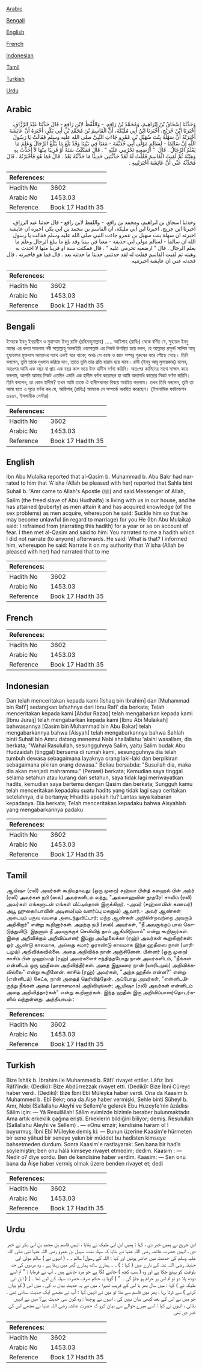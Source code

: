 [Arabic](#arabic)

[Bengali](#bengali)

[English](#english)

[French](#french)

[Indonesian](#indonesian)

[Tamil](#tamil)

[Turkish](#turkish)

[Urdu](#urdu)

## Arabic


<div dir="rtl" lang="ar" style={{fontSize:'larger',backgroundColor:'#f8f9fa',padding:20}}>
وَحَدَّثَنَا إِسْحَاقُ بْنُ إِبْرَاهِيمَ، وَمُحَمَّدُ بْنُ رَافِعٍ، - وَاللَّفْظُ لاِبْنِ رَافِعٍ - قَالَ حَدَّثَنَا عَبْدُ الرَّزَّاقِ، أَخْبَرَنَا ابْنُ جُرَيْجٍ، أَخْبَرَنَا ابْنُ أَبِي مُلَيْكَةَ، أَنَّ الْقَاسِمَ بْنَ مُحَمَّدِ بْنِ أَبِي بَكْرٍ، أَخْبَرَهُ أَنَّ عَائِشَةَ أَخْبَرَتْهُ أَنَّ سَهْلَةَ بِنْتَ سُهَيْلِ بْنِ عَمْرٍو جَاءَتِ النَّبِيَّ صلى الله عليه وسلم فَقَالَتْ يَا رَسُولَ اللَّهِ إِنَّ سَالِمًا - لِسَالِمٍ مَوْلَى أَبِي حُذَيْفَةَ - مَعَنَا فِي بَيْتِنَا وَقَدْ بَلَغَ مَا يَبْلُغُ الرِّجَالُ وَعَلِمَ مَا يَعْلَمُ الرِّجَالُ ‏.‏ قَالَ ‏ "‏ أَرْضِعِيهِ تَحْرُمِي عَلَيْهِ ‏"‏ ‏.‏ قَالَ فَمَكَثْتُ سَنَةً أَوْ قَرِيبًا مِنْهَا لاَ أُحَدِّثُ بِهِ وَهِبْتُهُ ثُمَّ لَقِيتُ الْقَاسِمَ فَقُلْتُ لَهُ لَقَدْ حَدَّثْتَنِي حَدِيثًا مَا حَدَّثْتُهُ بَعْدُ ‏.‏ قَالَ فَمَا هُوَ فَأَخْبَرْتُهُ ‏.‏ قَالَ فَحَدِّثْهُ عَنِّي أَنَّ عَائِشَةَ أَخْبَرَتْنِيهِ ‏.‏
</div>
<div style={{backgroundColor:'#f8f9fa',padding:20, marginBottom: 10}}><table> <thead> <tr> <th>References:</th> <th></th> </tr> </thead> <tbody><tr><td>Hadith No</td><td>3602</td></tr><tr><td>Arabic No</td><td>1453.03</td></tr><tr><td>Reference</td><td>Book 17 Hadith 35</td></tr></tbody></table></div>


<div dir="rtl" lang="ar" style={{fontSize:'larger',backgroundColor:'#f8f9fa',padding:20}}>
وحدثنا اسحاق بن ابراهيم، ومحمد بن رافع، - واللفظ لابن رافع - قال حدثنا عبد الرزاق، اخبرنا ابن جريج، اخبرنا ابن ابي مليكة، ان القاسم بن محمد بن ابي بكر، اخبره ان عايشة اخبرته ان سهلة بنت سهيل بن عمرو جاءت النبي صلى الله عليه وسلم فقالت يا رسول الله ان سالما - لسالم مولى ابي حذيفة - معنا في بيتنا وقد بلغ ما يبلغ الرجال وعلم ما يعلم الرجال . قال " ارضعيه تحرمي عليه " . قال فمكثت سنة او قريبا منها لا احدث به وهبته ثم لقيت القاسم فقلت له لقد حدثتني حديثا ما حدثته بعد . قال فما هو فاخبرته . قال فحدثه عني ان عايشة اخبرتنيه
</div>
<div style={{backgroundColor:'#f8f9fa',padding:20, marginBottom: 10}}><table> <thead> <tr> <th>References:</th> <th></th> </tr> </thead> <tbody><tr><td>Hadith No</td><td>3602</td></tr><tr><td>Arabic No</td><td>1453.03</td></tr><tr><td>Reference</td><td>Book 17 Hadith 35</td></tr></tbody></table></div>

## Bengali


<div dir="ltr" lang="bn" style={{fontSize:'larger',backgroundColor:'#f8f9fa',padding:20}}>
ইসহাক ইবনু ইবরাহীম ও মুহাম্মাদ ইবনু রাফি (রহিমাহুমাল্লাহ) ..... আয়িশাহ (রাযিঃ) থেকে বর্ণিত যে, সুহায়ল ইবনু আমর এর কন্যা সাহলাহ নবী সাল্লাল্লাহু আলাইহি ওয়াসাল্লাম এর নিকট উপস্থিত হয়ে বলল, হে আল্লাহর রসূল! সালিম আবূ হুযায়ফার মুক্তদাস আমাদের সাথে একই ঘরে থাকে; অথচ সে বয়স্ক ও জ্ঞান সম্পন্ন পুরুষের স্তরে পৌছে গেছে। তিনি বললেন, তুমি তাকে দুধপান করিয়ে দাও, তাতে তুমি তার প্রতি হারাম হয়ে যাবে। রাবী (ইবনু আবূ মুলায়কাহ) বলেন, অতঃপর আমি এক বছর বা প্রায় এক বছর কাল ভয়ে উক্ত হাদীস বর্ণনা করিনি। অতঃপর কাসিমের সাথে সাক্ষাৎ করে বললাম, আপনি আমার নিকট এতদিন এমনি এক হাদীস বর্ণনা করেছেন যা আমি অদ্যাবধি কারোর নিকট বর্ণনা করিনি। তিনি বললেন, তা কোন হাদীস? তখন আমি তাকে ঐ হাদীসখানার বিষয়ে অবহিত করলাম। তখন তিনি বললেন, তুমি তা আমা হতে এ সূত্রে বর্ণনা কর যে, আয়িশাহ্ (রাযিঃ) আমাকে সে সম্পর্কে অবহিত করেছেন। (ইসলামিক ফাউন্ডেশন ৩৪৬৭, ইসলামীক সেন্টার)
</div>
<div style={{backgroundColor:'#f8f9fa',padding:20, marginBottom: 10}}><table> <thead> <tr> <th>References:</th> <th></th> </tr> </thead> <tbody><tr><td>Hadith No</td><td>3602</td></tr><tr><td>Arabic No</td><td>1453.03</td></tr><tr><td>Reference</td><td>Book 17 Hadith 35</td></tr></tbody></table></div>

## English


<div dir="ltr" lang="en" style={{fontSize:'larger',backgroundColor:'#f8f9fa',padding:20}}>
Ibn Abu Mulaika reported that al-Qasim b. Muhammad b. Abu Bakr had narrated to him that 'A'isha (Allah be pleased with her) reported that Sahla bint Suhail b. 'Amr came to Allah's Apostle (ﷺ) and said:Messenger of Allah, Salim (the freed slave of Abu Hudhaifa) is living with us in our house, and he has attained (puberty) as men attain it and has acquired knowledge (of the sex problems) as men acquire, whereupon he said: Suckle him so that he may become unlawful (in regard to marriage) for you He (Ibn Abu Mulaika) said: I refrained from (narrating this hadith) for a year or so on account of fear. I then met al-Qasim and said to him: You narrated to me a hadith which I did not narrate (to anyone) afterwards. He said: What is that? I informed him, whereupon he said: Narrate it on my authority that 'A'isha (Allah be pleased with her) had narrated that to me
</div>
<div style={{backgroundColor:'#f8f9fa',padding:20, marginBottom: 10}}><table> <thead> <tr> <th>References:</th> <th></th> </tr> </thead> <tbody><tr><td>Hadith No</td><td>3602</td></tr><tr><td>Arabic No</td><td>1453.03</td></tr><tr><td>Reference</td><td>Book 17 Hadith 35</td></tr></tbody></table></div>

## French


<div dir="ltr" lang="fr" style={{fontSize:'larger',backgroundColor:'#f8f9fa',padding:20}}>

</div>
<div style={{backgroundColor:'#f8f9fa',padding:20, marginBottom: 10}}><table> <thead> <tr> <th>References:</th> <th></th> </tr> </thead> <tbody><tr><td>Hadith No</td><td>3602</td></tr><tr><td>Arabic No</td><td>1453.03</td></tr><tr><td>Reference</td><td>Book 17 Hadith 35</td></tr></tbody></table></div>

## Indonesian


<div dir="ltr" lang="id" style={{fontSize:'larger',backgroundColor:'#f8f9fa',padding:20}}>
Dan telah menceritakan kepada kami [Ishaq bin Ibrahim] dan [Muhammad bin Rafi'] sedangkan lafazhnya dari Ibnu Rafi' dia berkata; Telah menceritakan kepada kami [Abdur Razaq] telah mengabarkan kepada kami [Ibnu Juraij] telah mengabarkan kepada kami [Ibnu Abi Mulaikah] bahwasannya [Qasim bin Muhammad bin Abu Bakar] telah mengabarkannya bahwa [Aisyah] telah mengabarkannya bahwa Sahlah binti Suhail bin Amru datang menemui Nabi shallallahu 'alaihi wasallam, dia berkata; "Wahai Rasulullah, sesungguhnya Salim, yaitu Salim budak Abu Hudzaidah (tinggal) bersama di rumah kami, sesungguhnya dia telah tumbuh dewasa sebagaimana layaknya orang laki-laki dan berpikiran sebagaimana pikiran orang dewasa." Beliau bersabda: "Susuilah dia, maka dia akan menjadi mahrammu." (Perawi) berkata; Kemudian saya tinggal selama setahun atau kurang dari setahun, saya tidak lagi meriwayatkan hadits, kemudian saya bertemu dengan Qasim dan berkata; Sungguh kamu telah menceritakan kepadaku suatu hadits yang tidak lagi saya ceritakan setelahnya, dia bertanya; Hhadits apakah itu? Lantas saya kabaran kepadanya. Dia berkata; Telah menceritakan kepadaku bahwa Aisyahlah yang mengabarkannya padaku
</div>
<div style={{backgroundColor:'#f8f9fa',padding:20, marginBottom: 10}}><table> <thead> <tr> <th>References:</th> <th></th> </tr> </thead> <tbody><tr><td>Hadith No</td><td>3602</td></tr><tr><td>Arabic No</td><td>1453.03</td></tr><tr><td>Reference</td><td>Book 17 Hadith 35</td></tr></tbody></table></div>

## Tamil


<div dir="ltr" lang="ta" style={{fontSize:'larger',backgroundColor:'#f8f9fa',padding:20}}>
ஆயிஷா (ரலி) அவர்கள் கூறியதாவது: (ஒரு முறை) சஹ்லா பின்த் சுஹைல் பின் அம்ர் (ரலி) அவர்கள் நபி (ஸல்) அவர்களிடம் வந்து, "அல்லாஹ்வின் தூதரே! சாலிம் (ரலி) அவர்கள் எங்களுடன் எங்கள் வீட்டில்தான் இருக்கிறார். -அவர் (சஹ்லாவின் கணவர்) அபூ ஹுதைஃபாவின் அடிமை(யும் வளர்ப்பு மகனும்) ஆவார்.- அவர் ஆண்கள் அடையும் பருவ வயதை அடைந்துவிட்டார்; மற்ற ஆண்கள் அறிகின்றவற்றை அவரும் அறிகிறார்" என்று கூறினார்கள். அதற்கு நபி (ஸல்) அவர்கள், "நீ அவருக்குப் பால் கொடுத்துவிடு. இதனால் நீ அவருக்குச் செவிலித் தாய் ஆகிவிடுவாய்" என்று கூறினார்கள். இதை அறிவிக்கும் அறிவிப்பாளர் இப்னு அபீமுலைக்கா (ரஹ்) அவர்கள் கூறுகிறார்கள்: ஓர் ஆண்டு காலமாக, அல்லது சுமார் ஓராண்டு காலமாக இந்த ஹதீஸை நான் (யாரிடமும்) அறிவிக்கவில்லை. அதை அறிவிக்க நான் அஞ்சினேன். பின்னர் (ஒரு முறை) காசிம் பின் முஹம்மத் (ரஹ்) அவர்களைச் சந்தித்தபோது நான் அவர்களிடம், "நீங்கள் என்னிடம் ஒரு ஹதீஸை அறிவித்தீர்கள். அதை இதுவரை நான் (யாரிடமும்) அறிவிக்கவில்லை" என்று கூறினேன். காசிம் (ரஹ்) அவர்கள், "அந்த ஹதீஸ் என்ன?" என்று (என்னிடம்) கேட்க, நான் அதைத் தெரிவித்தேன். அப்போது அவர்கள், "என்னிடமிருந்து நீங்கள் அதை (தாராளமாக) அறிவியுங்கள்; ஆயிஷா (ரலி) அவர்கள் என்னிடம் அதை அறிவித்தார்கள்" என்று கூறினார்கள். இந்த ஹதீஸ் இரு அறிவிப்பாளர்தொடர்களில் வந்துள்ளது. அத்தியாயம் :
</div>
<div style={{backgroundColor:'#f8f9fa',padding:20, marginBottom: 10}}><table> <thead> <tr> <th>References:</th> <th></th> </tr> </thead> <tbody><tr><td>Hadith No</td><td>3602</td></tr><tr><td>Arabic No</td><td>1453.03</td></tr><tr><td>Reference</td><td>Book 17 Hadith 35</td></tr></tbody></table></div>

## Turkish


<div dir="ltr" lang="tr" style={{fontSize:'larger',backgroundColor:'#f8f9fa',padding:20}}>
Bize îshâk b. İbrahim ile Muhammed b. Râfi' rivayet ettiler. Lâfız İbni Râfi'indir. (Dediki): Bize Abdürrezzak rivayet etti. (Dediki): Bize İbni Cüreyc haber verdi. (Dediki): Bize İbni Ebî Müleyka haber verdi. Ona da Kaasim b. Muhammed b. Ebî Bekr; ona da Aişe haber vermişki, Sehle binti Süheyl b. Amr, Nebi (Sallallahu Aleyhi ve Sellem)'e gelerek Ebu Huzeyfe'nin âzâdlısı Sâlim için: — Yâ Resulâllah! Sâlim evimizde bizimle beraber bulunmaktadır. Ama artık erkeklik çağına erişti. Erkeklerin bildiğini biliyor; demiş. Resulullah (Sallallahu Aleyhi ve Sellem) . — «Onu emzir; kendisine haram ol ! buyurmuş. İbni Ebî Müleyke demiş ki: — Bunun üzerine Kaasim'e hürmeten bir sene yâhud bir seneye yakın bir müddet bu hadîsten kimseye bahsetmeden durdum. Sonra Kaasim'e rastlayarak: Sen bana bir hadîs söylemiştin; ben onu hâlâ kimseye rivayet etmedim; dedim. Kaasim : — Nedir o? diye sordu. Ben de kendisine haber verdim. Kaasim: — Sen onu bana da Âişe haber vermiş olmak üzere benden rivayet et; dedi
</div>
<div style={{backgroundColor:'#f8f9fa',padding:20, marginBottom: 10}}><table> <thead> <tr> <th>References:</th> <th></th> </tr> </thead> <tbody><tr><td>Hadith No</td><td>3602</td></tr><tr><td>Arabic No</td><td>1453.03</td></tr><tr><td>Reference</td><td>Book 17 Hadith 35</td></tr></tbody></table></div>

## Urdu


<div dir="rtl" lang="ur" style={{fontSize:'larger',backgroundColor:'#f8f9fa',padding:20}}>
ابن جریج نے ہمیں خبر دی ، کہا : ہمیں ابن ابی ملیکہ نے بتایا ، انہیں قاسم بن محمد بن ابی بکر نے خبر دی ، انہیں حضرت عائشہ رضی اللہ عنہا نے بتایا کہ سہلہ بنت سہیل بن عمرو رضی اللہ عنہا نبی صلی اللہ علیہ وسلم کی خدمت میں حاضر ہوئیں اور کہا : اللہ کے رسول! سالم ۔ ۔ ( انہوں نے ) سالم مولیٰ ابی حذیفہ رضی اللہ عنہ کے بارے میں ( کہا : ) ۔ ۔ ہمارے ساتھ ہمارے گھر میں رہتا ہے ۔ وہ مردوں کی حد بلوغٹ کو پہنچ چکا ہے اور وہ ( سب کچھ ) جاننے لگا ہے جو مرد جانتے ہیں ۔ آپ نے فرمایا : " تم اسے دودھ پلا دو تو تم اس پر حرام ہو جاؤ گی ۔ " ( گویا یہ حکم صرف حضرت سہلہ کے لیے تھا ۔ ) ( ابن ابی ملیکہ نے ) کہا : میں سال بھر یا اس کے قریب ٹھہرا ، میں نے یہ حدیث بیان نہ کی ، میں اس ( کو بیان کرنے ) سے ڈرتا رہا ، پھر میں قاسم سے ملا تو میں نے انہیں کہا : آپ نے مجھے ایک حدیث سنائی تھی ، جو میں نے اس کے بعد کبھی بیان نہیں کی ، انہوں نے پوچھا : وہ کون سی حدیث ہے؟ میں نے انہیں بتائی ، انہوں نے کہا : اسے میرے حوالے سے بیان کرو کہ حضرت عائشہ رضی اللہ عنہا نے مجھے اس کی خبر دی تھی
</div>
<div style={{backgroundColor:'#f8f9fa',padding:20, marginBottom: 10}}><table> <thead> <tr> <th>References:</th> <th></th> </tr> </thead> <tbody><tr><td>Hadith No</td><td>3602</td></tr><tr><td>Arabic No</td><td>1453.03</td></tr><tr><td>Reference</td><td>Book 17 Hadith 35</td></tr></tbody></table></div>